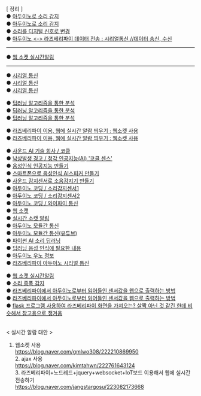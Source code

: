 [ 정리 ] <br>
● [아두이노로 소리 감지](https://blog.naver.com/3dfuns/223117248010)<br>
● [아두이노로 소리 감지](https://m.blog.naver.com/damtaja/221999396784)<br>
● [소리를 디지털 신호로 변경](https://advancedtestingservices.tistory.com/469)<br>
● [아두이노 <-> 라즈베리파이 데이터 전송 : 시리얼통신 //데이터 송신, 수신](https://velog.io/@baduckie6231/%EB%9D%BC%EC%A6%88%EB%B2%A0%EB%A6%AC%ED%8C%8C%EC%9D%B4-%EC%95%84%EB%91%90%EC%9D%B4%EB%85%B8-%EC%8B%9C%EB%A6%AC%EC%96%BC-%ED%86%B5%EC%8B%A0) <br>

***
● [웹 소캣 실시간알림](https://velog.io/@rim/%EC%9B%B9%EC%86%8C%EC%BC%93-%EC%8B%A4%EC%8B%9C%EA%B0%84-%EC%95%8C%EB%A6%BC-%EB%A7%8C%EB%93%A4%EA%B8%B02-ahwecb52)<br>
***


● [시리얼 통신](https://ecency.com/kr-dev/@jacobyu/iot-project)<br>
● [시리얼 통신](https://bebutae.tistory.com/104)<br>
● [시리얼 통신](https://blog.naver.com/krmjin/223369635234)<br>

● [딥러닝 알고리즘을 통한 분석](https://opac.tistory.com/4)<br>
● [딥러닝 알고리즘을 통한 분석](https://diy-project.tistory.com/91)<br>
● [딥러닝 알고리즘을 통한 분석](https://opac.tistory.com/4)<br>

● [라즈베리파이 이용, 웹에 실시간 알람 띄우기 : 웹소켓 사용](https://tecoble.techcourse.co.kr/post/2021-08-14-web-socket/)<br>
● [라즈베리파이 이용, 웹에 실시간 알람 띄우기 : 웹소켓 사용](https://github.com/pparkjs/websocket_chat)<br>


● [사운드 AI 기술 회사 / 코클](https://cochl.oopy.io/)<br>
● [낙상발생 경고 / 청각 인공지능(AI) '코클 센스'](https://biz.chosun.com/stock/stock_general/2024/01/08/54C4432GBBCYVG4TJE4BR5YTTY/)<br>
● [음성인식 인공지능 만들기](https://m.blog.naver.com/icbanq/223052067076)<br>
● [스마트폰으로 음성인식 AI스피커 만들기](https://blog.naver.com/windv24/221683766147)<br>
● [사운드 감지센서로 소음감지기 만들기](https://m.blog.naver.com/icbanq/222588844355)<br>
● [아두이노 코딩 / 소리감지센서1](https://www.youtube.com/watch?v=N6v8owKJz8M)<br>
● [아두이노 코딩 / 소리감지센서2](https://www.youtube.com/watch?v=VU6Vzhyf9E4)<br>
● [아두이노 코딩 / 와이파이 통신](https://www.youtube.com/watch?v=gPPNXGQo8Ko)<br>
● [웹 소캣](https://tecoble.techcourse.co.kr/post/2021-08-14-web-socket/)<br>
● [실시간 소캣 알림](https://github.com/pparkjs/websocket_chat)<br>
● [아두이노 모듈간 통신](https://kocoafab.cc/tutorial/view/578)<br>
● [아두이노 모듈간 통신(유튜브)](https://www.youtube.com/watch?v=Q1wt129Z6LU)<br>
● [파이썬 AI 소리 딥러닝](https://advancedtestingservices.tistory.com/469)<br>
● [딥러닝 음성 인식에 필요한 내용](https://engineering.linecorp.com/ko/blog/voice-waveform-arbitrary-signal-to-noise-ratio-python)<br>
● [아두이노 우노 정보](https://store.arduino.cc/products/uno-r4-wifi)<br>
● [라즈베리파이 아두이노 시리얼 통신](https://velog.io/@baduckie6231/%EB%9D%BC%EC%A6%88%EB%B2%A0%EB%A6%AC%ED%8C%8C%EC%9D%B4-%EC%95%84%EB%91%90%EC%9D%B4%EB%85%B8-%EC%8B%9C%EB%A6%AC%EC%96%BC-%ED%86%B5%EC%8B%A0)

● [웹 소캣 실시간알림](https://velog.io/@rim/%EC%9B%B9%EC%86%8C%EC%BC%93-%EC%8B%A4%EC%8B%9C%EA%B0%84-%EC%95%8C%EB%A6%BC-%EB%A7%8C%EB%93%A4%EA%B8%B02-ahwecb52)<br>
● [소리 증폭 감지](https://blog.naver.com/eduino/223291353027)<br>
● [라즈베리파이에서 아두이노로부터 읽어들인 센서값을 웹으로 출력하는 방법](https://blog.naver.com/eduino/223291353027)<br>
● [라즈베리파이에서 아두이노로부터 읽어들인 센서값을 웹으로 출력하는 방법](https://kin.naver.com/qna/detail.naverd1id=1&dirId=10402&docId=445046627&enc=utf8&kinsrch_src=pc_nx_kin&qb=65287KaI67Kg66as7YyM7J20IOybueycvOuhnCDsi6Tsi5zqsITslYzrprw%3D&rank=1&search_sort=0&section=kin.qna_ency_cafe&spq=1)<br>
● [flask 프로그램 사용하여 라즈베리파이 화면을 가져오는? 살짝 아닌 것 같긴 한데 비슷해서 참고용으로 챙겨옴](https://crazy-m2m.tistory.com/7)<br>

<br>< 실시간 알람 대안 ><br>
1. 웹소켓 사용<br>
https://blog.naver.com/gmlwo308/222210869950
<br>2. ajax 사용<br>
https://blog.naver.com/kimtahwn/222761643124
<br>3. 라즈베리파이+노드레드+jquery+websocket+IoT보드 이용해서 웹에 실시간 전송하기<br>
https://blog.naver.com/jangstargosu/223082173668



